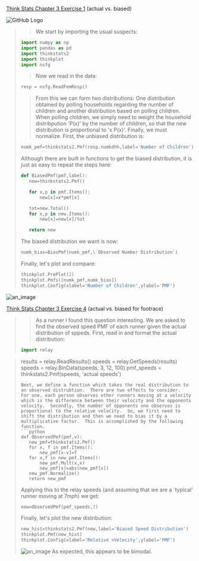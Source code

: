 [Think Stats Chapter 3 Exercise 1](http://greenteapress.com/thinkstats2/html/thinkstats2004.html#toc31) (actual vs. biased)

![GitHub Logo](/images/logo.png)

>> We start by importing the usual suspects:
> ```python
> import numpy as np
> import pandas as pd
> import thinkstats2
> import thinkplot
> import nsfg
>```
>> Now we read in the data:
> ```python
> resp = nsfg.ReadFemResp()
> ```
>> From this we can form two distributions: One distribution obtained by polling households regarding the number of children and another distribution based on polling children.  When polling children, we simply need to weight the household distribpution \'P(x)' by the number of children, so that the new distribution is proportional to \'x P(x)'.  Finally, we must normalize.  First, the unbiased distribution is:
> ```python
> numk_pmf=thinkstats2.Pmf(resp.numkdhh,label='Number of Children')
> ```
> Although there are built in functions to get the biased distribution, it is just as easy to repeat the steps here:
> ```python
> def BiasedPmf(pmf,label):
>    new=thinkstats2.Pmf()
>
>    for x,p in pmf.Items():
>        new[x]=x*pmf[x]
>
>    tot=new.Total()
>    for x,p in new.Items():
>        new[x]=new[x]/tot
>
>    return new
> ```
> The biased distribution we want is now:
> ```python
> numk_bias=BiasPmf(numk_pmf,\`Observed Number Distribution`)
> ```
> Finally, let's plot and compare:
> ```python
> thinkplot.PrePlot(2)
> thinkplot.Pmfs([numk_pmf,numk_bias])
> thinkplot.Config(xlabel='Number of Children',ylabel='PMF')
> ```

![an_image](/images/Bias_vs_Unbiased.png)


[Think Stats Chapter 3 Exercise 4](http://greenteapress.com/thinkstats2/html/thinkstats2004.html#toc31) (actual vs. biased for footrace)
>> As a runner I found this question interesting.  We are asked to find the observed speed PMF of each runner given the actual distribution of sppeds.  First, read in and format the actual distribution:
> ```python
> import relay

>results = relay.ReadResults()
>speeds = relay.GetSpeeds(results)
>speeds = relay.BinData(speeds, 3, 12, 100)
> pmf_speeds = thinkstats2.Pmf(speeds, 'actual speeds')
> ```
> Next, we define a function which takes the real distribution to an observed distrubtion.  There are two effects to consider.  For one, each person observes other runners moving at a velocity which is the difference between their velocity and the opponents velocity.  Secondly, the number of opponents one observes is proportional to the relative velocity.  So, we first need to shift the distribution and then we need to bias it by a multiplicative factor.  This is accomplished by the following function.
> ```python
> def ObservedPmf(pmf,v):
>    new_pmf=thinkstats2.Pmf()
>    for x, f in pmf.Items():
>        new_pmf[x-v]=f
>    for x,f in new_pmf.Items():
>        new_pmf.Mult(x,x)
>        new_pmf[x]=abs(new_pmf[x])
>    new_pmf.Normalize()
>    return new_pmf
> ```
> Applying this to the relay speeds (and assuming that we are a \`typical' runner moving at 7mph) we get:
> ```python
> new=ObservedPmf(pmf_speeds,7)
> ```
> Finally, let's plot the new distribution:
> ```python
> new_hist=thinkstats2.Pmf(new,label='Biased Speed Distribution')
>thinkplot.Pmf(new_hist)
>thinkplot.Config(xlabel='Relative >Velocity',ylabel='PMF')
> ```
> ![an_image](/images/Biased_Speed_Distribution.png)
>As expected, this appears to be bimodal.
